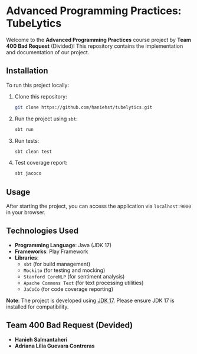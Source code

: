 # Advanced Programming Practices: TubeLytics

Welcome to the **Advanced Programming Practices** course project by **Team 400 Bad Request** (Divided)! This repository contains the implementation and documentation of our project.


## Installation
To run this project locally:

1. Clone this repository:
    ```bash
    git clone https://github.com/haniehst/tubelytics.git
    ```

2. Run the project using `sbt`:
    ```bash
    sbt run
    ```
3. Run tests:
    ```bash
    sbt clean test
    ```
4. Test coverage report:
    ```bash
    sbt jacoco
    ```
## Usage
After starting the project, you can access the application via `localhost:9000` in your browser.

## Technologies Used

- **Programming Language**: Java (JDK 17)
- **Frameworks**: Play Framework
- **Libraries**:
    - `sbt` (for build management)
    - `Mockito` (for testing and mocking)
    - `Stanford CoreNLP` (for sentiment analysis)
    - `Apache Commons Text` (for text processing utilities)
    - `JaCoCo` (for code coverage reporting)


**Note**: The project is developed using [JDK 17](https://jdk.java.net/17/). Please ensure JDK 17 is installed for compatibility.

## Team 400 Bad Request (Devided)

- **Hanieh Salmantaheri**
- **Adriana Lilia Guevara Contreras**
